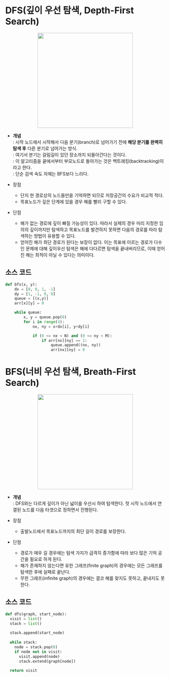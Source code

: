 # DFS(깊이 우선 탐색, Depth-First Search)
<p align="center"><img src='https://user-images.githubusercontent.com/94775103/212637956-5b8112fa-d99c-41db-a89a-32c3a2b7d927.gif' height="300px" width="300px"></p>

* **개념**  
: 시작 노드에서 시작해서 다음 분기(branch)로 넘어가기 전에 **해당 분기를 완벽히 탐색 후** 다른 분기로 넘어가는 방식.  
: 여기서 분기는 갈림길이 있던 장소까지 되돌아간다는 것이다.  
: 이 알고리즘을 끝에서부터 부모노드로 돌아가는 것은 백트래킹(backtracking)이라고 한다.  
: 단순 검색 속도 자체는 BFS보다 느리다.

* 장점  
    - 단지 현 경로상의 노드들만을 기억하면 되므로 저장공간의 수요가 비교적 적다.  
    - 목표노드가 깊은 단계에 있을 경우 해를 빨리 구할 수 있다.  
* 단점
    - 해가 없는 경로에 깊이 빠질 가능성이 있다. 따라서 실제의 경우 미리 지정한 임의의 깊이까지만 탐색하고 목표노드를 발견하지 못하면 다음의 경로를 따라 탐색하는 방법이 유용할 수 있다.  
    - 얻어진 해가 최단 경로가 된다는 보장이 없다. 이는 목표에 이르는 경로가 다수인 문제에 대해 깊이우선 탐색은 해에 다다르면 탐색을 끝내버리므로, 이때 얻어진 해는 최적이 아닐 수 있다는 의미이다.   

## 소스 코드
```py
def bfs(x, y):
    dx = [0, 0, 1, -1]
    dy = [1, -1, 0, 0]
    queue = [(x,y)]
    arr[x][y] = 0

    while queue:
        x, y = queue.pop(0)
        for i in range(4):
            nx, ny = x+dx[i], y+dy[i]

            if (0 <= nx < N) and (0 <= ny < M):
                if arr[nx][ny] == 1:
                    queue.append((nx, ny))
                    arr[nx][ny] = 0
```


# BFS(너비 우선 탐색, Breath-First Search)
<p align="center"><img src='https://user-images.githubusercontent.com/94775103/212638046-513db143-36d0-43b0-887e-8679fe4debe5.gif' height="300px" width="300px"></p>

* **개념**  
: DFS와는 다르게 깊이가 아닌 넓이를 우선시 하여 탐색한다. 첫 시작 노드에서 연결된 노드를 다음 타겟으로 정하면서 진행된다.

* 장점
    - 출발노드에서 목표노드까지의 최단 길이 경로를 보장한다.
* 단점
    - 경로가 매우 길 경우에는 탐색 가지가 급격히 증가함에 따라 보다 많은 기억 공간을 필요로 하게 된다.
    - 해가 존재하지 않는다면 유한 그래프(finite graph)의 경우에는 모든 그래프를 탐색한 후에 실패로 끝난다.
    - 무한 그래프(infinite graph)의 경우에는 결코 해를 찾지도 못하고, 끝내지도 못한다.

## 소스 코드
```py
def dfs(graph, start_node):
  visit = list()
  stack = list()
  
  stack.append(start_node)
  
  while stack:
    node = stack.pop(0)
    if node not in visit:
      visit.append(node)
      stack.extend(graph[node])
      
  return visit
```
